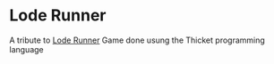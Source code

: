 # Lode Runner

A tribute to [Lode Runner](https://en.wikipedia.org/wiki/Lode_Runner) Game done usung the Thicket programming language

